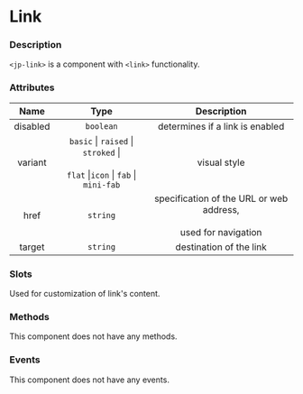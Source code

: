 # Link

### Description

`<jp-link>` is a component with `<link>` functionality.

### Attributes

| **Name** | **Type** | **Description** |
| :----: | :----: | :---: |
| disabled |`boolean` | determines if a link is enabled |
| variant | `basic` \| `raised` \| `stroked` \| <br></br> `flat` \|`icon` \| `fab` \| `mini-fab` | visual style |
| href  | `string` | specification of the URL or web address, <br></br> used for navigation |
| target | `string` | destination of the link |
  
### Slots

Used for customization of link's content.


### Methods

This component does not have any methods.


### Events

This component does not have any events. 
